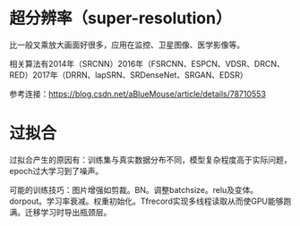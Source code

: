 # 超分辨率（super-resolution）

比一般叉乘放大画面好很多，应用在监控、卫星图像、医学影像等。

相关算法有2014年（SRCNN）2016年（FSRCNN、ESPCN、VDSR、DRCN、RED）2017年（DRRN、lapSRN、SRDenseNet、SRGAN、EDSR）

参考连接：https://blog.csdn.net/aBlueMouse/article/details/78710553





# 过拟合

过拟合产生的原因有：训练集与真实数据分布不同，模型复杂程度高于实际问题，epoch过大学习到了噪声。

可能的训练技巧：图片增强如剪裁。BN。调整batchsize。relu及变体。dorpout。学习率衰减。权重初始化。Tfrecord实现多线程读取从而使GPU能够跑满。迁移学习时导出瓶颈层。





